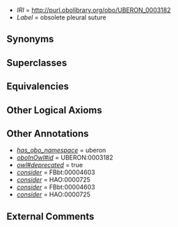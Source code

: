  * *IRI* = http://purl.obolibrary.org/obo/UBERON_0003182
 * *Label* = obsolete pleural suture

## Synonyms


## Superclasses


## Equivalencies


## Other Logical Axioms


## Other Annotations

 * *[has_obo_namespace](../../ce/oboInOwl#hasOBONamespace.md)* = uberon
 * *[oboInOwl#id](../../id/oboInOwl#id.md)* = UBERON:0003182
 * *[owl#deprecated](../../ed/owl#deprecated.md)* = true
 * *[consider](../../er/oboInOwl#consider.md)* = FBbt:00004603
 * *[consider](../../er/oboInOwl#consider.md)* = HAO:0000725
 * *[consider](../../er/oboInOwl#consider.md)* = FBbt:00004603
 * *[consider](../../er/oboInOwl#consider.md)* = HAO:0000725

## External Comments

